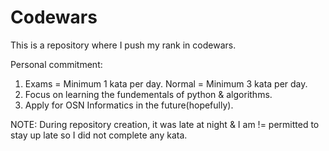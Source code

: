 # Codewars

This is a repository where I push my rank in codewars.

Personal commitment:

1. Exams = Minimum 1 kata per day. Normal = Minimum 3 kata per day.
2. Focus on learning the fundementals of python & algorithms.
3. Apply for OSN Informatics in the future(hopefully).

NOTE: During repository creation, it was late at night & I am != permitted to stay up late so I did not complete any kata.
